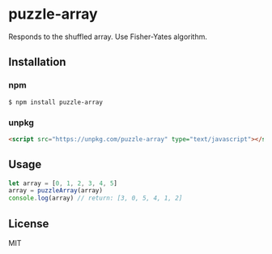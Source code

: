 # puzzle-array

Responds to the shuffled array.
Use Fisher-Yates algorithm.

## Installation

### npm

```
$ npm install puzzle-array
```

### unpkg

```html
<script src="https://unpkg.com/puzzle-array" type="text/javascript"></script>
```

## Usage

```javascript
let array = [0, 1, 2, 3, 4, 5]
array = puzzleArray(array)
console.log(array) // return: [3, 0, 5, 4, 1, 2]
```
## License

MIT
